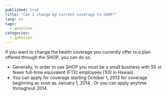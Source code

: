 ```yaml
---
published: true
title: "Can I change my current coverage to SHOP?"
lang: en
tags: 
  - question
categories: 
  - question
---
```


If you want to change the health coverage you currently offer to a plan offered through the SHOP, you can do so.

* Generally, in order to use SHOP you must be a small business with 50 or fewer full-time equivalent (FTE) employees (100 in Hawaii).   
* You can apply for coverage starting October 1, 2013 for coverage beginning as soon as January 1, 2014 . Or you can apply anytime throughout 2014.
